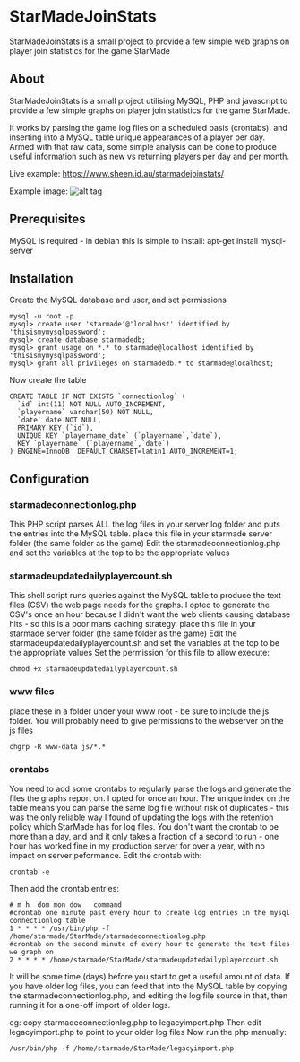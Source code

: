 # StarMadeJoinStats
StarMadeJoinStats is a small project to provide a few simple web graphs on player join statistics for the game StarMade

## About ##

StarMadeJoinStats is a small project utilising MySQL, PHP and javascript to provide a few simple graphs on player join statistics for the game StarMade.

It works by parsing the game log files on a scheduled basis (crontabs), and inserting into a MySQL table unique appearances of a player per day. Armed with that raw data, some simple analysis can be done to produce useful information such as new vs returning players per day and per month.

Live example: https://www.sheen.id.au/starmadejoinstats/


Example image: ![alt tag](https://raw.github.com/mikesheen/starmadejoinstats/master/sampleimage.png)

## Prerequisites ##

MySQL is required - in debian this is simple to install:
apt-get install mysql-server

## Installation ##
Create the MySQL database and user, and set permissions

```
mysql -u root -p
mysql> create user 'starmade'@'localhost' identified by 'thisismymysqlpassword';
mysql> create database starmadedb;
mysql> grant usage on *.* to starmade@localhost identified by 'thisismymysqlpassword';
mysql> grant all privileges on starmadedb.* to starmade@localhost;
```

Now create the table

```
CREATE TABLE IF NOT EXISTS `connectionlog` (
  `id` int(11) NOT NULL AUTO_INCREMENT,
  `playername` varchar(50) NOT NULL,
  `date` date NOT NULL,
  PRIMARY KEY (`id`),
  UNIQUE KEY `playername_date` (`playername`,`date`),
  KEY `playername` (`playername`,`date`)
) ENGINE=InnoDB  DEFAULT CHARSET=latin1 AUTO_INCREMENT=1;
```

## Configuration ##
### starmadeconnectionlog.php ###
This PHP script parses ALL the log files in your server log folder and puts the entries into the MySQL table.
place this file in your starmade server folder (the same folder as the game)
Edit the starmadeconnectionlog.php and set the variables at the top to be the appropriate values
### starmadeupdatedailyplayercount.sh ###
This shell script runs queries against the MySQL table to produce the text files (CSV) the web page needs for the graphs. I opted to generate the CSV's once an hour because I didn't want the web clients causing database hits - so this is a poor mans caching strategy.
place this file in your starmade server folder (the same folder as the game)
Edit the starmadeupdatedailyplayercount.sh and set the variables at the top to be the appropriate values
Set the permission for this file to allow execute: 

```
chmod +x starmadeupdatedailyplayercount.sh
```
### www files ###
place these in a folder under your www root - be sure to include the js folder.
You will probably need to give permissions to the webserver on the js files

```
chgrp -R www-data js/*.*
```
### crontabs ###
You need to add some crontabs to regularly parse the logs and generate the files the graphs report on. I opted for once an hour. The unique index on the table means you can parse the same log file without risk of duplicates - this was the only reliable way I found of updating the logs with the retention policy which StarMade has for log files. You don't want the crontab to be more than a day, and and it only takes a fraction of a second to run - one hour has worked fine in my production server for over a year, with no impact on server peformance.
Edit the crontab with:

```
crontab -e
```
Then add the crontab entries:

```
# m h  dom mon dow   command
#crontab one minute past every hour to create log entries in the mysql connectionlog table
1 * * * * /usr/bin/php -f /home/starmade/StarMade/starmadeconnectionlog.php
#crontab on the second minute of every hour to generate the text files we graph on
2 * * * * /home/starmade/StarMade/starmadeupdatedailyplayercount.sh
```

It will be some time (days) before you start to get a useful amount of data. If you have older log files, you can feed that into the MySQL table by copying the starmadeconnectionlog.php, and editing the log file source in that, then running it for a one-off import of older logs.

eg: copy starmadeconnectionlog.php to legacyimport.php
Then edit legacyimport.php to point to your older log files
Now run the php manually:

```
/usr/bin/php -f /home/starmade/StarMade/legacyimport.php
```